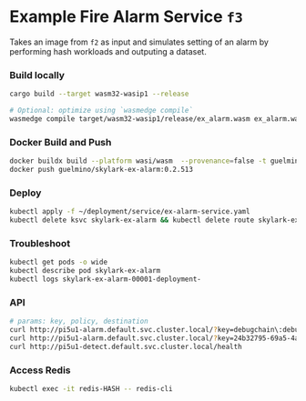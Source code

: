# Example Fire Alarm Service `f3`
Takes an image from `f2` as input and simulates setting of an alarm by performing hash workloads and outputing a dataset.

### Build locally
```bash
cargo build --target wasm32-wasip1 --release

# Optional: optimize using `wasmedge compile`
wasmedge compile target/wasm32-wasip1/release/ex_alarm.wasm ex_alarm.wasm
```
### Docker Build and Push
```bash
docker buildx build --platform wasi/wasm  --provenance=false -t guelmino/skylark-ex-alarm:0.2.513 .
docker push guelmino/skylark-ex-alarm:0.2.513
```
### Deploy
```bash
kubectl apply -f ~/deployment/service/ex-alarm-service.yaml
kubectl delete ksvc skylark-ex-alarm && kubectl delete route skylark-ex-alarm && kubectl delete configuration skylark-ex-alarm && kubectl delete svc skylark-ex-alarm
```
### Troubleshoot
```bash
kubectl get pods -o wide
kubectl describe pod skylark-ex-alarm
kubectl logs skylark-ex-alarm-00001-deployment-
```

### API
```bash
# params: key, policy, destination
curl http://pi5u1-alarm.default.svc.cluster.local/?key=debugchain\:debugchain:pi5u2-detect\&policy=Skylark\&destination=pi5u1
curl http://pi5u1-alarm.default.svc.cluster.local/?key=24b32795-69a5-4ac1-9762-e0f644abd0bf\:pi5u4-detect\&policy=Skylark\&destination=pi5u1
curl http://pi5u1-detect.default.svc.cluster.local/health
```
### Access Redis
```bash
kubectl exec -it redis-HASH -- redis-cli
```


